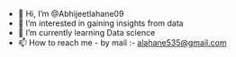 - 👋 Hi, I’m @Abhijeetlahane09
- 👀 I’m interested in gaining insights from data
- 🌱 I’m currently learning Data science
- 📫 How to reach me - by mail :- alahane535@gmail.com

<!---
Abhijeetlahane09/Abhijeetlahane09 is a ✨ special ✨ repository because its `README.md` (this file) appears on your GitHub profile.
You can click the Preview link to take a look at your changes.
--->
